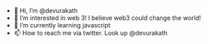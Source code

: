 - 👋 Hi, I’m @devurakath
- 👀 I’m interested in web 3! I believe web3 could change the world!
- 🌱 I’m currently learning javascript
- 📫 How to reach me via twitter. Look up @devurakath
